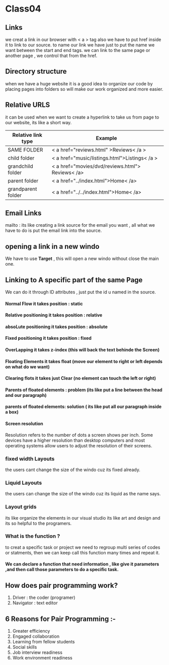 # Class04

## Links
we creat a link in our browser with < a > tag also we have to put href inside it to link to our source.
to name our link we have just to put the name we want between the start and end tags.
we can link to the same page or another page , we control that from the href.

## Directory structure
when we have a huge website it is a good idea to organize our code by placing pages into folders so will make our work organized and more easier.

## Relative URLS
it can be used when we want to create a hyperlink to take us from page to our website, its like a short way.

Relative link type | Example
-------------------|---------
SAME FOLDER | < a href="reviews.html" >Reviews< /a >
child folder | < a href="music/listings.html">Listings< /a >
grandchild folder | < a href="movies/dvd/reviews.html"> Reviews< /a>
parent folder | < a href="../index.html">Home< /a>
grandparent folder | < a href="../../index.html">Home< /a>

## Email Links 
mailto : its like creating a link source for the email you want , all what we have to do is put the email link into the source.

## opening a link in a new windo
We have to use **Target** , this will open a new windo without close the main one.

## Linking to A specific part of the same Page
We can do it through ID attributes , just put the id u named in the source.

#### Normal Flow it takes position : static 
#### Relative positioning it takes position : relative
#### absoLute positioning it takes position : absolute
#### Fixed positioning it takes position : fixed
#### OverLapping it takes z-index (this will back the text behinde the Screen)
#### Floating Elements it takes float (move our element to right or left depends on what do we want)
#### Clearing flots it takes just Clear (no element can touch the left or right)
#### Parents of floated elements : problem (its like put a line between the head and our paragraph)
#### parents of floated elements: solution ( its like put all our paragraph inside a box)

#### Screen resolution 
Resolution refers to the number of dots a screen shows per inch. Some devices have a higher resolution than desktop computers and most operating systems allow users to adjust the resolution of their screens.

### fixed width Layouts
the users cant change the size of the windo cuz its fixed already.

### Liquid Layouts
the users can change the size of the windo cuz its liquid as the name says.

### Layout grids
its like organize the elements in our visual studio its like art and design and its so helpful to the programers.

### What is the function ?
to creat a specific task or project we need to regroup multi series of codes or statments, then we can keep call this function many times and repeat it.

#### We can declare a function that need information , like give it parameters ,and then call those parameters to do a specific task.

## How does pair programming work?
1. Driver : the coder (programer)
2. Navigator : text editor

## 6 Reasons for Pair Programming :-
1. Greater efficiency
2. Engaged collaboration
3. Learning from fellow students
4. Social skills
5. Job interview readiness
6. Work environment readiness


















